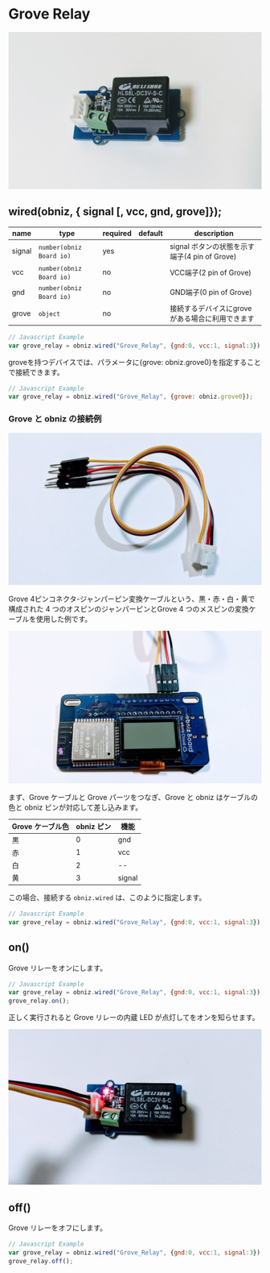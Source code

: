 # Grove Relay

![](image.jpg)

## wired(obniz,  { signal [, vcc, gnd, grove]});

name | type | required | default | description
--- | --- | --- | --- | ---
signal | `number(obniz Board io)` | yes |  &nbsp; | signal ボタンの状態を示す端子(4 pin of Grove)
vcc | `number(obniz Board io)` | no |  &nbsp; | VCC端子(2 pin of Grove)
gnd | `number(obniz Board io)` | no |  &nbsp; | GND端子(0 pin of Grove)
grove | `object` | no | &nbsp;  | 接続するデバイスにgroveがある場合に利用できます

```Javascript
// Javascript Example
var grove_relay = obniz.wired("Grove_Relay", {gnd:0, vcc:1, signal:3});
```

groveを持つデバイスでは、パラメータに{grove: obniz.grove0}を指定することで接続できます。

```Javascript
// Javascript Example
var grove_relay = obniz.wired("Grove_Relay", {grove: obniz.grove0});
``` 

### Grove と obniz の接続例

![](grove_cable.jpg)

Grove 4ピンコネクタ-ジャンパーピン変換ケーブルという、黒・赤・白・黄で構成された 4 つのオスピンのジャンパーピンとGrove 4 つのメスピンの変換ケーブルを使用した例です。

![](connect_cable_to_obniz.jpg)

まず、Grove ケーブルと Grove パーツをつなぎ、Grove と obniz はケーブルの色と obniz ピンが対応して差し込みます。

Grove ケーブル色 | obniz ピン | 機能 |
--- | --- | --- |
黒 | 0 | gnd |
赤 | 1 | vcc |
白 | 2 | -- |
黄 | 3 | signal |

この場合、接続する `obniz.wired` は、このように指定します。

```Javascript
// Javascript Example
var grove_relay = obniz.wired("Grove_Relay", {gnd:0, vcc:1, signal:3});
```

## on()

Grove リレーをオンにします。

```Javascript
// Javascript Example
var grove_relay = obniz.wired("Grove_Relay", {gnd:0, vcc:1, signal:3});
grove_relay.on();
```

正しく実行されると Grove リレーの内蔵 LED が点灯してをオンを知らせます。

![](relay_on.jpg)

## off()

Grove リレーをオフにします。

```Javascript
// Javascript Example
var grove_relay = obniz.wired("Grove_Relay", {gnd:0, vcc:1, signal:3});
grove_relay.off();
```